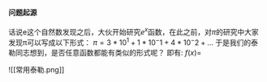#### 问题起源
话说e这个自然数发现之后，大伙开始研究$e^x$函数，在此之前，对$\pi$的研究中大家发现π可以写成以下形式：
$\pi=3*10^1+1*10^-1+4*10^-2+\dots$
于是我们的泰勒同志想到，是否任意函数都能有类似的形式呢？
即有:
$f(x)=$













![[常用泰勒.png]]
